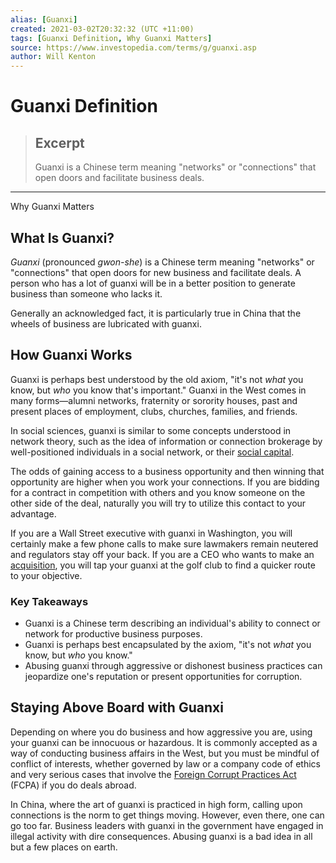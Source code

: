 ```yaml
---
alias: [Guanxi]
created: 2021-03-02T20:32:32 (UTC +11:00)
tags: [Guanxi Definition, Why Guanxi Matters]
source: https://www.investopedia.com/terms/g/guanxi.asp
author: Will Kenton
---
```


# Guanxi Definition

> ## Excerpt
> Guanxi is a Chinese term meaning "networks" or "connections" that open doors and facilitate business deals.

---

Why Guanxi Matters
## What Is Guanxi?

_Guanxi_ (pronounced _gwon-she_) is a Chinese term meaning "networks" or "connections" that open doors for new business and facilitate deals. A person who has a lot of guanxi will be in a better position to generate business than someone who lacks it.

Generally an acknowledged fact, it is particularly true in China that the wheels of business are lubricated with guanxi.

## How Guanxi Works

Guanxi is perhaps best understood by the old axiom, "it's not _what_ you know, but _who_ you know that's important." Guanxi in the West comes in many forms—alumni networks, fraternity or sorority houses, past and present places of employment, clubs, churches, families, and friends.

In social sciences, guanxi is similar to some concepts understood in network theory, such as the idea of information or connection brokerage by well-positioned individuals in a social network, or their [social capital](https://www.investopedia.com/terms/s/socialcapital.asp).

The odds of gaining access to a business opportunity and then winning that opportunity are higher when you work your connections. If you are bidding for a contract in competition with others and you know someone on the other side of the deal, naturally you will try to utilize this contact to your advantage.

If you are a Wall Street executive with guanxi in Washington, you will certainly make a few phone calls to make sure lawmakers remain neutered and regulators stay off your back. If you are a CEO who wants to make an [acquisition](https://www.investopedia.com/terms/a/acquisition.asp), you will tap your guanxi at the golf club to find a quicker route to your objective.

### Key Takeaways

-   Guanxi is a Chinese term describing an individual's ability to connect or network for productive business purposes.
-   Guanxi is perhaps best encapsulated by the axiom, "it's not _what_ you know, but _who_ you know."
-   Abusing guanxi through aggressive or dishonest business practices can jeopardize one's reputation or present opportunities for corruption.

## Staying Above Board with Guanxi

Depending on where you do business and how aggressive you are, using your guanxi can be innocuous or hazardous. It is commonly accepted as a way of conducting business affairs in the West, but you must be mindful of conflict of interests, whether governed by law or a company code of ethics and very serious cases that involve the [Foreign Corrupt Practices Act](https://www.investopedia.com/terms/f/foreign-corrupt-practices-act.asp) (FCPA) if you do deals abroad.

In China, where the art of guanxi is practiced in high form, calling upon connections is the norm to get things moving. However, even there, one can go too far. Business leaders with guanxi in the government have engaged in illegal activity with dire consequences. Abusing guanxi is a bad idea in all but a few places on earth.
